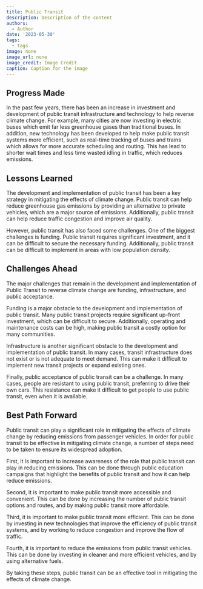 ```yaml
---
title: Public Transit
description: Description of the content
authors:
  - Author
date: '2023-05-30'
tags:
  - tags
image: none
image_url: none
image_credit: Image Credit
caption: Caption for the image
---
```


## Progress Made

In the past few years, there has been an increase in investment and development of public transit infrastructure and technology to help reverse climate change. For example, many cities are now investing in electric buses which emit far less greenhouse gases than traditional buses. In addition, new technology has been developed to help make public transit systems more efficient, such as real-time tracking of buses and trains which allows for more accurate scheduling and routing. This has lead to shorter wait times and less time wasted idling in traffic, which reduces emissions.

## Lessons Learned

The development and implementation of public transit has been a key strategy in mitigating the effects of climate change. Public transit can help reduce greenhouse gas emissions by providing an alternative to private vehicles, which are a major source of emissions. Additionally, public transit can help reduce traffic congestion and improve air quality.

However, public transit has also faced some challenges. One of the biggest challenges is funding. Public transit requires significant investment, and it can be difficult to secure the necessary funding. Additionally, public transit can be difficult to implement in areas with low population density.

## Challenges Ahead

The major challenges that remain in the development and implementation of Public Transit to reverse climate change are funding, infrastructure, and public acceptance.

Funding is a major obstacle to the development and implementation of public transit. Many public transit projects require significant up-front investment, which can be difficult to secure. Additionally, operating and maintenance costs can be high, making public transit a costly option for many communities.

Infrastructure is another significant obstacle to the development and implementation of public transit. In many cases, transit infrastructure does not exist or is not adequate to meet demand. This can make it difficult to implement new transit projects or expand existing ones.

Finally, public acceptance of public transit can be a challenge. In many cases, people are resistant to using public transit, preferring to drive their own cars. This resistance can make it difficult to get people to use public transit, even when it is available.

## Best Path Forward

Public transit can play a significant role in mitigating the effects of climate change by reducing emissions from passenger vehicles. In order for public transit to be effective in mitigating climate change, a number of steps need to be taken to ensure its widespread adoption.

First, it is important to increase awareness of the role that public transit can play in reducing emissions. This can be done through public education campaigns that highlight the benefits of public transit and how it can help reduce emissions.

Second, it is important to make public transit more accessible and convenient. This can be done by increasing the number of public transit options and routes, and by making public transit more affordable.

Third, it is important to make public transit more efficient. This can be done by investing in new technologies that improve the efficiency of public transit systems, and by working to reduce congestion and improve the flow of traffic.

Fourth, it is important to reduce the emissions from public transit vehicles. This can be done by investing in cleaner and more efficient vehicles, and by using alternative fuels.

By taking these steps, public transit can be an effective tool in mitigating the effects of climate change.

